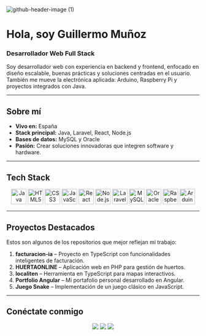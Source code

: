 ![github-header-image (1)](https://github.com/user-attachments/assets/dcdf55ee-f481-4e3d-ac89-f5fcfc19d19c)

#  Hola, soy Guillermo Muñoz  
### Desarrollador Web Full Stack

Soy desarrollador web con experiencia en backend y frontend, enfocado en diseño escalable, buenas prácticas y soluciones centradas en el usuario. También me mueve la electrónica aplicada: Arduino, Raspberry Pi y proyectos integrados con Java.

---

##  Sobre mí  
-  **Vivo en:** España  
-  **Stack principal:** Java, Laravel, React, Node.js  
-  **Bases de datos:** MySQL y Oracle  
-  **Pasión:** Crear soluciones innovadoras que integren software y hardware.

---

##  Tech Stack

<p align="center">
<a href="https://www.java.com/" target="_blank"><img src="https://raw.githubusercontent.com/danielcranney/readme-generator/main/public/icons/skills/java-colored.svg" width="40" alt="Java" /></a>
<a href="https://developer.mozilla.org/en-US/docs/Web/HTML" target="_blank"><img src="https://raw.githubusercontent.com/danielcranney/readme-generator/main/public/icons/skills/html5-colored.svg" width="40" alt="HTML5" /></a>
<a href="https://www.w3.org/TR/CSS/" target="_blank"><img src="https://raw.githubusercontent.com/danielcranney/readme-generator/main/public/icons/skills/css3-colored.svg" width="40" alt="CSS3" /></a>
<a href="https://developer.mozilla.org/en-US/docs/Web/JavaScript" target="_blank"><img src="https://raw.githubusercontent.com/danielcranney/readme-generator/main/public/icons/skills/javascript-colored.svg" width="40" alt="JavaScript" /></a>
<a href="https://reactjs.org/" target="_blank"><img src="https://raw.githubusercontent.com/danielcranney/readme-generator/main/public/icons/skills/react-colored.svg" width="40" alt="React" /></a>
<a href="https://nodejs.org/" target="_blank"><img src="https://raw.githubusercontent.com/danielcranney/readme-generator/main/public/icons/skills/nodejs-colored.svg" width="40" alt="Node.js" /></a>
<a href="https://laravel.com/" target="_blank"><img src="https://raw.githubusercontent.com/danielcranney/readme-generator/main/public/icons/skills/laravel-colored.svg" width="40" alt="Laravel" /></a>
<a href="https://www.mysql.com/" target="_blank"><img src="https://raw.githubusercontent.com/danielcranney/readme-generator/main/public/icons/skills/mysql-colored.svg" width="40" alt="MySQL" /></a>
<a href="https://www.oracle.com/" target="_blank"><img src="https://raw.githubusercontent.com/danielcranney/readme-generator/main/public/icons/skills/oracle-colored.svg" width="40" alt="Oracle" /></a>
<a href="https://www.raspberrypi.org/" target="_blank"><img src="https://raw.githubusercontent.com/danielcranney/readme-generator/main/public/icons/skills/raspberrypi-colored.svg" width="40" alt="Raspberry Pi" /></a>
<a href="https://www.arduino.cc/" target="_blank"><img src="https://raw.githubusercontent.com/danielcranney/readme-generator/main/public/icons/skills/arduino-colored.svg" width="40" alt="Arduino" /></a>
</p>

---

##  Proyectos Destacados

Estos son algunos de los repositorios que mejor reflejan mi trabajo:

1. **facturacion-ia** – Proyecto en TypeScript con funcionalidades inteligentes de facturación.  
2. **HUERTAONLINE** – Aplicación web en PHP para gestión de huertos.  
3. **localiten** – Herramienta en TypeScript para mapas interactivos.  
4. **Portfolio Angular** – Mi portafolio personal desarrollado en Angular.  
5. **Juego Snake** – Implementación de un juego clásico en JavaScript.

---

##  Conéctate conmigo

<p align="center">
<a href="https://www.linkedin.com/in/Guillermo-Munoz" target="_blank"><img src="https://img.shields.io/badge/LinkedIn-0A66C2?logo=linkedin&logoColor=white" /></a>
<a href="mailto:tuemail@mail.com"><img src="https://img.shields.io/badge/Email-D14836?logo=gmail&logoColor=white" /></a>
<a href="https://github.com/Guillermo-Munoz" target="_blank"><img src="https://img.shields.io/badge/GitHub-181717?logo=github&logoColor=white" /></a>
</p>
